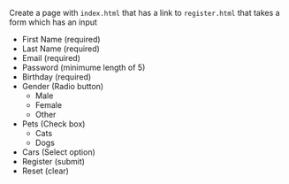 Create a page with `index.html` that has a link to `register.html` that takes a form which has an input
- First Name (required)
- Last Name (required)
- Email (required)
- Password (minimume length of 5)
- Birthday (required)
- Gender (Radio button)
    - Male
    - Female
    - Other
- Pets (Check box)
    - Cats
    -  Dogs
- Cars (Select option)
- Register (submit)
- Reset (clear)